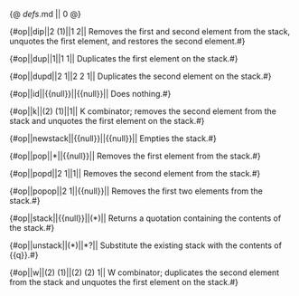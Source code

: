 {@ _defs_.md || 0 @}

{#op||dip||2 (1)||1 2||
Removes the first and second element from the stack, unquotes the first element, and restores the second element.#}

{#op||dup||1||1 1||
Duplicates the first element on the stack.#}

{#op||dupd||2 1||2 2 1||
Duplicates the second element on the stack.#}

{#op||id||{{null}}||{{null}}||
Does nothing.#}

{#op||k||(2) (1)||1||
K combinator; removes the second element from the stack and unquotes the first element on the stack.#}

{#op||newstack||{{null}}||{{null}}||
Empties the stack.#}

{#op||pop||\*||{{null}}||
Removes the first element from the stack.#}

{#op||popd||2 1||1||
Removes the second element from the stack.#}

{#op||popop||2 1||{{null}}||
Removes the first two elements from the stack.#}

{#op||stack||{{null}}||(\*)||
Returns a quotation containing the contents of the stack.#}

{#op||unstack||(\*)||\*?||
Substitute the existing stack with the contents of {{q}}.#}

{#op||w||(2) (1)||(2) (2) 1||
W combinator; duplicates the second element from the stack and unquotes the first element on the stack.#}

